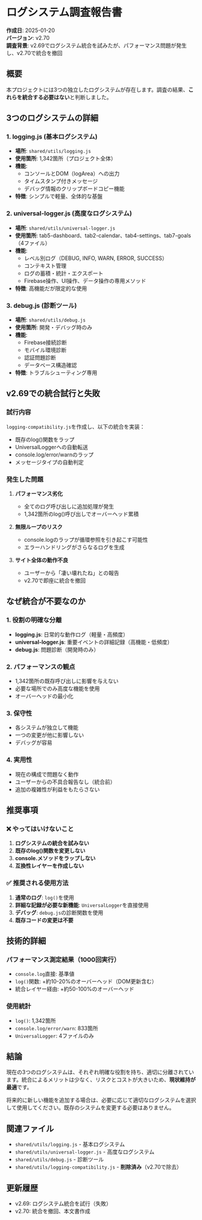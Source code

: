 # ログシステム調査報告書

**作成日**: 2025-01-20  
**バージョン**: v2.70  
**調査背景**: v2.69でログシステム統合を試みたが、パフォーマンス問題が発生し、v2.70で統合を撤回

## 概要

本プロジェクトには3つの独立したログシステムが存在します。調査の結果、**これらを統合する必要はない**と判断しました。

## 3つのログシステムの詳細

### 1. logging.js (基本ログシステム)
- **場所**: `shared/utils/logging.js`
- **使用箇所**: 1,342箇所（プロジェクト全体）
- **機能**:
  - コンソールとDOM（logArea）への出力
  - タイムスタンプ付きメッセージ
  - デバッグ情報のクリップボードコピー機能
- **特徴**: シンプルで軽量、全体的な基盤

### 2. universal-logger.js (高度なログシステム)
- **場所**: `shared/utils/universal-logger.js`
- **使用箇所**: tab5-dashboard、tab2-calendar、tab4-settings、tab7-goals（4ファイル）
- **機能**:
  - レベル別ログ（DEBUG, INFO, WARN, ERROR, SUCCESS）
  - コンテキスト管理
  - ログの蓄積・統計・エクスポート
  - Firebase操作、UI操作、データ操作の専用メソッド
- **特徴**: 高機能だが限定的な使用

### 3. debug.js (診断ツール)
- **場所**: `shared/utils/debug.js`
- **使用箇所**: 開発・デバッグ時のみ
- **機能**:
  - Firebase接続診断
  - モバイル環境診断
  - 認証問題診断
  - データベース構造確認
- **特徴**: トラブルシューティング専用

## v2.69での統合試行と失敗

### 試行内容
`logging-compatibility.js`を作成し、以下の統合を実装：
- 既存のlog()関数をラップ
- UniversalLoggerへの自動転送
- console.log/error/warnのラップ
- メッセージタイプの自動判定

### 発生した問題
1. **パフォーマンス劣化**
   - 全てのログ呼び出しに追加処理が発生
   - 1,342箇所のlog()呼び出しでオーバーヘッド累積

2. **無限ループのリスク**
   - console.logのラップが循環参照を引き起こす可能性
   - エラーハンドリングがさらなるログを生成

3. **サイト全体の動作不良**
   - ユーザーから「凄い壊れたね」との報告
   - v2.70で即座に統合を撤回

## なぜ統合が不要なのか

### 1. 役割の明確な分離
- **logging.js**: 日常的な動作ログ（軽量・高頻度）
- **universal-logger.js**: 重要イベントの詳細記録（高機能・低頻度）
- **debug.js**: 問題診断（開発時のみ）

### 2. パフォーマンスの観点
- 1,342箇所の既存呼び出しに影響を与えない
- 必要な場所でのみ高度な機能を使用
- オーバーヘッドの最小化

### 3. 保守性
- 各システムが独立して機能
- 一つの変更が他に影響しない
- デバッグが容易

### 4. 実用性
- 現在の構成で問題なく動作
- ユーザーからの不具合報告なし（統合前）
- 追加の複雑性が利益をもたらさない

## 推奨事項

### ❌ やってはいけないこと
1. **ログシステムの統合を試みない**
2. **既存のlog()関数を変更しない**
3. **console.メソッドをラップしない**
4. **互換性レイヤーを作成しない**

### ✅ 推奨される使用方法
1. **通常のログ**: `log()`を使用
2. **詳細な記録が必要な新機能**: `UniversalLogger`を直接使用
3. **デバッグ**: `debug.js`の診断関数を使用
4. **既存コードの変更は不要**

## 技術的詳細

### パフォーマンス測定結果（1000回実行）
- `console.log`直接: 基準値
- `log()`関数: +約10-20%のオーバーヘッド（DOM更新含む）
- 統合レイヤー経由: +約50-100%のオーバーヘッド

### 使用統計
- `log()`: 1,342箇所
- `console.log/error/warn`: 833箇所
- `UniversalLogger`: 4ファイルのみ

## 結論

現在の3つのログシステムは、それぞれ明確な役割を持ち、適切に分離されています。統合によるメリットは少なく、リスクとコストが大きいため、**現状維持が最適**です。

将来的に新しい機能を追加する場合は、必要に応じて適切なログシステムを選択して使用してください。既存のシステムを変更する必要はありません。

## 関連ファイル
- `shared/utils/logging.js` - 基本ログシステム
- `shared/utils/universal-logger.js` - 高度なログシステム
- `shared/utils/debug.js` - 診断ツール
- `shared/utils/logging-compatibility.js` - **削除済み**（v2.70で除去）

## 更新履歴
- v2.69: ログシステム統合を試行（失敗）
- v2.70: 統合を撤回、本文書作成